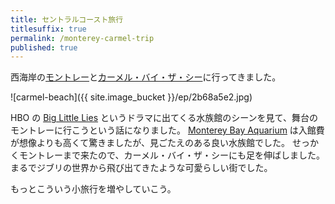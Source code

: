```yaml
---
title: セントラルコースト旅行
titlesuffix: true
permalink: /monterey-carmel-trip
published: true
---
```


西海岸の[モントレー](https://ja.wikipedia.org/wiki/%E3%83%A2%E3%83%B3%E3%83%88%E3%83%AC%E3%83%BC)と[カーメル・バイ・ザ・シー](https://ja.wikipedia.org/wiki/%E3%82%AB%E3%83%BC%E3%83%A1%E3%83%AB%E3%83%BB%E3%83%90%E3%82%A4%E3%83%BB%E3%82%B6%E3%83%BB%E3%82%B7%E3%83%BC)に行ってきました。

![carmel-beach]({{ site.image_bucket }}/ep/2b68a5e2.jpg)

HBO の [Big Little Lies](https://www.hbo.com/big-little-lies) というドラマに出てくる水族館のシーンを見て、舞台のモントレーに行こうという話になりました。
[Monterey Bay Aquarium](https://www.montereybayaquarium.org/) は入館費が想像よりも高くて驚きましたが、見ごたえのある良い水族館でした。
せっかくモントレーまで来たので、カーメル・バイ・ザ・シーにも足を伸ばしました。
まるでジブリの世界から飛び出てきたような可愛らしい街でした。

もっとこういう小旅行を増やしていこう。

